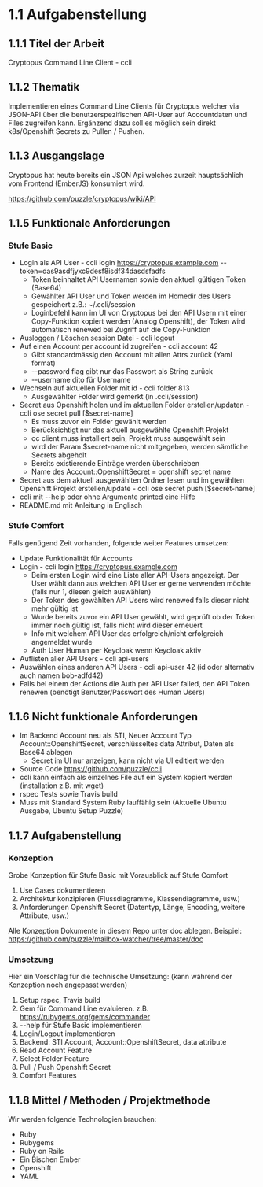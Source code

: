 # 1.1 Aufgabenstellung

## 1.1.1 Titel der Arbeit

Cryptopus Command Line Client - ccli

## 1.1.2 Thematik

Implementieren eines Command Line Clients für Cryptopus welcher via JSON-API über die benutzerspezifischen API-User auf Accountdaten und Files zugreifen kann. Ergänzend dazu soll es möglich sein direkt k8s/Openshift Secrets zu Pullen / Pushen.

## 1.1.3 Ausgangslage

Cryptopus hat heute bereits ein JSON Api welches zurzeit hauptsächlich vom Frontend (EmberJS) konsumiert wird. 

https://github.com/puzzle/cryptopus/wiki/API 

## 1.1.5 Funktionale Anforderungen

### Stufe Basic

* Login als API User - ccli login https://cryptopus.example.com --token=das9asdfjyxc9desf8isdf34dasdsfadfs
  * Token beinhaltet API Usernamen sowie den aktuell gültigen Token (Base64)
  * Gewählter API User und Token werden im Homedir des Users gespeichert z.B.: ~/.ccli/session
  * Loginbefehl kann im UI von Cryptopus bei den API Usern mit einer Copy-Funktion kopiert werden (Analog Openshift), der Token wird automatisch renewed bei Zugriff auf die Copy-Funktion
* Ausloggen / Löschen session Datei - ccli logout
* Auf einen Account per account id zugreifen - ccli account 42
  * Gibt standardmässig den Account mit allen Attrs zurück (Yaml format)
  * --password flag gibt nur das Passwort als String zurück
  * --username dito für Username
* Wechseln auf aktuellen Folder mit id - ccli folder 813
  * Ausgewählter Folder wird gemerkt (in .ccli/session)
* Secret aus Openshift holen und im aktuellen Folder erstellen/updaten - ccli ose secret pull [$secret-name]
  * Es muss zuvor ein Folder gewählt werden
  * Berücksichtigt nur das aktuell ausgewählte Openshift Projekt
  * oc client muss installiert sein, Projekt muss ausgewählt sein
  * wird der Param $secret-name nicht mitgegeben, werden sämtliche Secrets abgeholt
  * Bereits existierende Einträge werden überschrieben
  * Name des Account::OpenshiftSecret = openshift secret name
* Secret aus dem aktuell ausgewählten Ordner lesen und im gewählten Openshift Projekt erstellen/update - ccli ose secret push [$secret-name]
* ccli mit --help oder ohne Argumente printed eine Hilfe
* README.md mit Anleitung in Englisch

### Stufe Comfort

Falls genügend Zeit vorhanden, folgende weiter Features umsetzen:

* Update Funktionalität für Accounts
* Login - ccli login https://cryptopus.example.com
  * Beim ersten Login wird eine Liste aller API-Users angezeigt. Der User wählt dann aus welchen API User er gerne verwenden möchte (falls nur 1, diesen gleich auswählen)
  * Der Token des gewählten API Users wird renewed falls dieser nicht mehr gültig ist
  * Wurde bereits zuvor ein API User gewählt, wird geprüft ob der Token immer noch gültig ist, falls nicht wird dieser erneuert
  * Info mit welchem API User das erfolgreich/nicht erfolgreich angemeldet wurde
  * Auth User Human per Keycloak wenn Keycloak aktiv
* Auflisten aller API Users - ccli api-users
* Auswählen eines anderen API Users - ccli api-user 42 (id oder alternativ auch namen bob-adfd42)
* Falls bei einem der Actions die Auth per API User failed, den API Token renewen (benötigt Benutzer/Passwort des Human Users)

## 1.1.6 Nicht funktionale Anforderungen

* Im Backend Account neu als STI, Neuer Account Typ Account::OpenshiftSecret, verschlüsseltes data Attribut, Daten als Base64 ablegen
  * Secret im UI nur anzeigen, kann nicht via UI editiert werden
* Source Code https://github.com/puzzle/ccli
* ccli kann einfach als einzelnes File auf ein System kopiert werden (installation z.B. mit wget)
* rspec Tests sowie Travis build
* Muss mit Standard System Ruby lauffähig sein (Aktuelle Ubuntu Ausgabe, Ubuntu Setup Puzzle)

## 1.1.7 Aufgabenstellung

### Konzeption

Grobe Konzeption für Stufe Basic mit Vorausblick auf Stufe Comfort

1. Use Cases dokumentieren
1. Architektur konzipieren (Flussdiagramme, Klassendiagramme, usw.)
1. Anforderungen Openshift Secret (Datentyp, Länge, Encoding, weitere Attribute, usw.)

Alle Konzeption Dokumente in diesem Repo unter doc ablegen. Beispiel: https://github.com/puzzle/mailbox-watcher/tree/master/doc

### Umsetzung

Hier ein Vorschlag für die technische Umsetzung: (kann während der Konzeption noch angepasst werden)

1. Setup rspec, Travis build
1. Gem für Command Line evaluieren. z.B. https://rubygems.org/gems/commander
1. --help für Stufe Basic implementieren
1. Login/Logout implementieren
1. Backend: STI Account, Account::OpenshiftSecret, data attribute
1. Read Account Feature
1. Select Folder Feature
1. Pull / Push Openshift Secret
1. Comfort Features

## 1.1.8 Mittel / Methoden / Projektmethode
 
Wir werden folgende Technologien brauchen:

* Ruby
* Rubygems
* Ruby on Rails
* Ein Bischen Ember
* Openshift
* YAML
